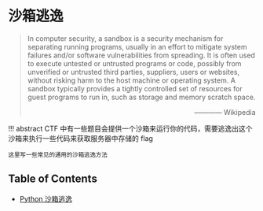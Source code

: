 # 沙箱逃逸

> In computer security, a sandbox is a security mechanism for separating running programs, usually in an effort to mitigate system failures and/or software vulnerabilities from spreading. It is often used to execute untested or untrusted programs or code, possibly from unverified or untrusted third parties, suppliers, users or websites, without risking harm to the host machine or operating system. A sandbox typically provides a tightly controlled set of resources for guest programs to run in, such as storage and memory scratch space.
> <div style="text-align: right">———— Wikipedia</div>

!!! abstract 
    CTF 中有一些题目会提供一个沙箱来运行你的代码，需要逃逸出这个沙箱来执行一些代码来获取服务器中存储的 flag

    这里写一些常见的通用的沙箱逃逸方法

## Table of Contents
- [Python 沙箱逃逸](pysandbox)



